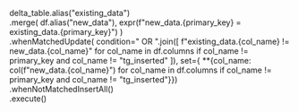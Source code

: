 delta_table.alias("existing_data") \
            .merge(
                df.alias("new_data"), expr(f"new_data.{primary_key} = existing_data.{primary_key}")
            ) \
            .whenMatchedUpdate(
                condition=" OR ".join([
                    f"existing_data.{col_name} != new_data.{col_name}" for col_name in df.columns 
                    if col_name != primary_key and col_name != "tg_inserted"
                ]),
                set={
                     **{col_name: col(f"new_data.{col_name}") for col_name in df.columns if col_name != primary_key and col_name != "tg_inserted"}}) \
            .whenNotMatchedInsertAll() \
            .execute()
